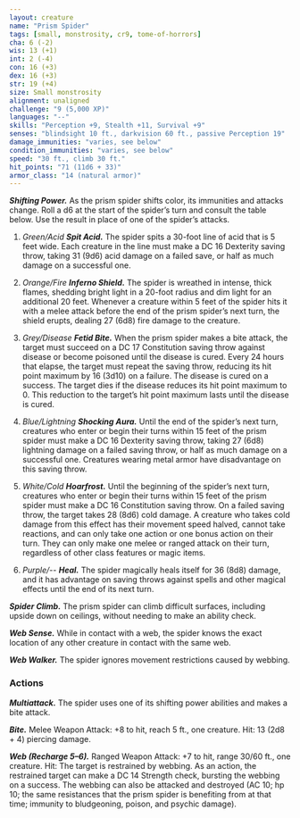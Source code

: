 ```yaml
---
layout: creature
name: "Prism Spider"
tags: [small, monstrosity, cr9, tome-of-horrors]
cha: 6 (-2)
wis: 13 (+1)
int: 2 (-4)
con: 16 (+3)
dex: 16 (+3)
str: 19 (+4)
size: Small monstrosity
alignment: unaligned
challenge: "9 (5,000 XP)"
languages: "--"
skills: "Perception +9, Stealth +11, Survival +9"
senses: "blindsight 10 ft., darkvision 60 ft., passive Perception 19"
damage_immunities: "varies, see below"
condition_immunities: "varies, see below"
speed: "30 ft., climb 30 ft."
hit_points: "71 (11d6 + 33)"
armor_class: "14 (natural armor)"
---
```


***Shifting Power.*** As the prism spider shifts color, its immunities and
attacks change. Roll a d6 at the start of the spider’s turn and consult the
table below. Use the result in place of one of the spider’s attacks.

1. <i>Green/Acid</i> ***Spit Acid.*** The spider spits a 30-foot
line of acid that is 5 feet wide. Each
creature in the line must make a DC 16
Dexterity saving throw, taking 31 (9d6)
acid damage on a failed save, or half
as much damage on a successful one.

2. <i>Orange/Fire</i> ***Inferno Shield.*** The spider is wreathed in
intense, thick flames, shedding bright
light in a 20-foot radius and dim light
for an additional 20 feet. Whenever a
creature within 5 feet of the spider hits
it with a melee attack before the end
of the prism spider’s next turn, the shield
erupts, dealing 27 (6d8) fire damage to
the creature.

3. <i>Grey/Disease</i> ***Fetid Bite.*** When the prism spider makes
a bite attack, the target must succeed
on a DC 17 Constitution saving throw
against disease or become poisoned
until the disease is cured. Every 24 hours
that elapse, the target must repeat
the saving throw, reducing its hit point
maximum by 16 (3d10) on a failure.
The disease is cured on a success. The
target dies if the disease reduces its hit
point maximum to 0. This reduction to
the target’s hit point maximum lasts until
the disease is cured.

4. <i>Blue/Lightning</i> ***Shocking Aura.*** Until the end of the
spider’s next turn, creatures who enter
or begin their turns within 15 feet of
the prism spider must make a DC 16
Dexterity saving throw, taking 27 (6d8)
lightning damage on a failed saving
throw, or half as much damage on
a successful one. Creatures wearing
metal armor have disadvantage on this
saving throw.

5. <i>White/Cold</i> ***Hoarfrost.*** Until the beginning of the
spider’s next turn, creatures who enter
or begin their turns within 15 feet of
the prism spider must make a DC 16
Constitution saving throw. On a failed
saving throw, the target takes 28 (8d6)
cold damage. A creature who takes
cold damage from this effect has their
movement speed halved, cannot take
reactions, and can only take one action
or one bonus action on their turn. They
can only make one melee or ranged
attack on their turn, regardless of other
class features or magic items.

6. <i>Purple/--</i> ***Heal.*** The spider magically heals
itself for 36 (8d8) damage, and it has
advantage on saving throws against
spells and other magical effects until the
end of its next turn.

***Spider Climb.*** The prism spider can climb difficult surfaces, including
upside down on ceilings, without needing to make an ability check.

***Web Sense.*** While in contact with a web, the spider knows the exact
location of any other creature in contact with the same web.

***Web Walker.*** The spider ignores movement restrictions caused by
webbing.

### Actions

***Multiattack.*** The spider uses one of its shifting power abilities and
makes a bite attack.

***Bite.*** Melee Weapon Attack: +8 to hit, reach 5 ft., one creature. Hit: 13
(2d8 + 4) piercing damage.

***Web (Recharge 5–6).*** Ranged Weapon Attack: +7 to hit, range 30/60
ft., one creature. Hit: The target is restrained by webbing. As an
action, the restrained target can make a DC 14 Strength
check, bursting the webbing on a success. The
webbing can also be attacked and destroyed (AC
10; hp 10; the same resistances that the prism
spider is benefiting from at that time; immunity
to bludgeoning, poison, and psychic damage).
